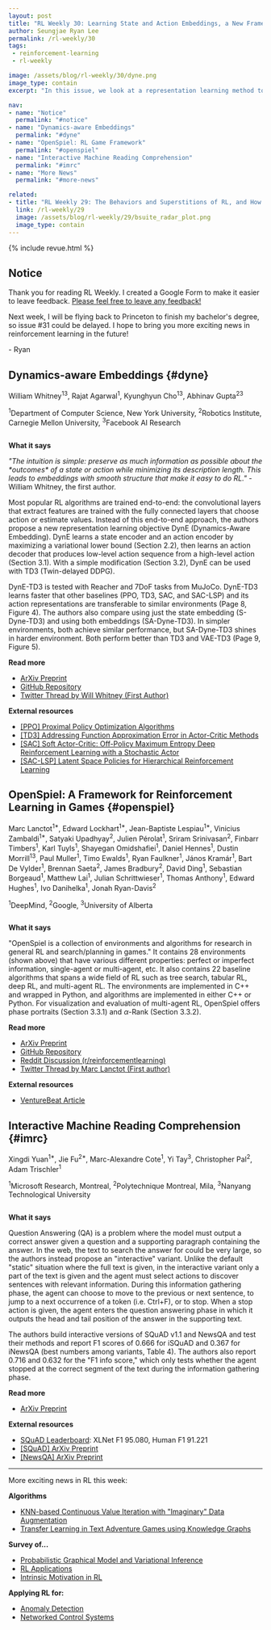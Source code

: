 ```yaml
---
layout: post
title: "RL Weekly 30: Learning State and Action Embeddings, a New Framework for RL in Games, and an Interactive Variant of Question Answering"
author: Seungjae Ryan Lee
permalink: /rl-weekly/30
tags:
 - reinforcement-learning
 - rl-weekly

image: /assets/blog/rl-weekly/30/dyne.png
image_type: contain
excerpt: "In this issue, we look at a representation learning method to train state and action embeddings paired with TD3. We also look at a new framework with 20+ environments and algorithms from multiple fields of RL. Finally, we look at a new take on using RL for Question Answering (QA)."

nav:
- name: "Notice"
  permalink: "#notice"
- name: "Dynamics-aware Embeddings"
  permalink: "#dyne"
- name: "OpenSpiel: RL Game Framework"
  permalink: "#openspiel"
- name: "Interactive Machine Reading Comprehension"
  permalink: "#imrc"
- name: "More News"
  permalink: "#more-news"

related:
- title: "RL Weekly 29: The Behaviors and Superstitions of RL, and How Deep RL Compares with the Best Humans"
  link: /rl-weekly/29
  image: /assets/blog/rl-weekly/29/bsuite_radar_plot.png
  image_type: contain
---
```



{% include revue.html %}


## Notice

Thank you for reading RL Weekly. I created a Google Form to make it easier to leave feedback. [Please feel free to leave any feedback!](https://forms.gle/yZiHUXbtph8msVHn9)

Next week, I will be flying back to Princeton to finish my bachelor's degree, so issue #31 could be delayed. I hope to bring you more exciting news in reinforcement learning in the future!

\- Ryan


## Dynamics-aware Embeddings {#dyne}

<p class="authors" style="font-size: 1em">
William Whitney<sup>13</sup>,
Rajat Agarwal<sup>1</sup>,
Kyunghyun Cho<sup>13</sup>,
Abhinav Gupta<sup>23</sup>
</p>
<p class="authors__institutions" style="font-size: 1em">
    <sup>1</sup>Department of Computer Science, New York University,
    <sup>2</sup>Robotics Institute, Carnegie Mellon University,
    <sup>3</sup>Facebook AI Research
</p>

<div class="w80">
  <img src="{{ absolute_url }}/assets/blog/rl-weekly/30/dyne.png" alt="">
</div>

<div class="w70">
  <img src="{{ absolute_url }}/assets/blog/rl-weekly/30/dyne_variational_lower_bound.png" alt="">
</div>

**What it says**

*"The intuition is simple: preserve as much information as possible about the \*outcomes\* of a state or action while minimizing its description length. This leads to embeddings with smooth structure that make it easy to do RL."*
\- William Whitney, the first author.

Most popular RL algorithms are trained end-to-end: the convolutional layers that extract features are trained with the fully connected layers that choose action or estimate values. Instead of this end-to-end approach, the authors propose a new representation learning objective DynE (Dynamics-Aware Embedding). DynE learns a state encoder and an action encoder by maximizing a variational lower bound (Section 2.2), then learns an action decoder that produces low-level action sequence from a high-level action (Section 3.1). With a simple modification (Section 3.2), DynE can be used with TD3 (Twin-delayed DDPG).

DynE-TD3 is tested with Reacher and 7DoF tasks from MuJoCo. DynE-TD3 learns faster that other baselines (PPO, TD3, SAC, and SAC-LSP) and its action representations are transferable to similar environments (Page 8, Figure 4). The authors also compare using just the state embedding (S-Dyne-TD3) and using both embeddings (SA-Dyne-TD3). In simpler environments, both achieve similar performance, but SA-Dyne-TD3 shines in harder environment. Both perform better than TD3 and VAE-TD3 (Page 9, Figure 5).

**Read more**

- [ArXiv Preprint](https://arxiv.org/abs/1908.09357)
- [GitHub Repository](https://github.com/willwhitney/dynamics-aware-embeddings)
- [Twitter Thread by Will Whitney (First Author)](https://twitter.com/wfwhitney/status/1166475418548998149)

**External resources**

- [[PPO] Proximal Policy Optimization Algorithms](https://arxiv.org/abs/1707.06347)
- [[TD3] Addressing Function Approximation Error in Actor-Critic Methods](https://arxiv.org/abs/1802.09477)
- [[SAC] Soft Actor-Critic: Off-Policy Maximum Entropy Deep Reinforcement Learning with a Stochastic Actor](https://arxiv.org/abs/1801.01290)
- [[SAC-LSP] Latent Space Policies for Hierarchical Reinforcement Learning](https://arxiv.org/abs/1804.02808)






## OpenSpiel: A Framework for Reinforcement Learning in Games {#openspiel}

<p class="authors" style="font-size: 1em">
Marc Lanctot<sup>1*</sup>,
Edward Lockhart<sup>1*</sup>,
Jean-Baptiste Lespiau<sup>1*</sup>,
Vinicius Zambaldi<sup>1*</sup>,
Satyaki Upadhyay<sup>2</sup>,
Julien Pérolat<sup>1</sup>,
Sriram Srinivasan<sup>2</sup>,
Finbarr Timbers<sup>1</sup>,
Karl Tuyls<sup>1</sup>,
Shayegan Omidshafiei<sup>1</sup>,
Daniel Hennes<sup>1</sup>,
Dustin Morrill<sup>13</sup>,
Paul Muller<sup>1</sup>,
Timo Ewalds<sup>1</sup>,
Ryan Faulkner<sup>1</sup>,
János Kramár<sup>1</sup>,
Bart De Vylder<sup>1</sup>,
Brennan Saeta<sup>2</sup>,
James Bradbury<sup>2</sup>,
David Ding<sup>1</sup>,
Sebastian Borgeaud<sup>1</sup>,
Matthew Lai<sup>1</sup>,
Julian Schrittwieser<sup>1</sup>,
Thomas Anthony<sup>1</sup>,
Edward Hughes<sup>1</sup>,
Ivo Danihelka<sup>1</sup>,
Jonah Ryan-Davis<sup>2</sup>
</p>
<p class="authors__institutions" style="font-size: 1em">
    <sup>1</sup>DeepMind,
    <sup>2</sup>Google,
    <sup>3</sup>University of Alberta
</p>

<div class="w100">
  <img src="{{ absolute_url }}/assets/blog/rl-weekly/30/openspiel.png" alt="">
</div>

**What it says**

"OpenSpiel is a collection of environments and algorithms for research in general RL and search/planning in games." It contains 28 environments (shown above) that have various different properties: perfect or imperfect information, single-agent or multi-agent, etc. It also contains 22 baseline algorithms that spans a wide field of RL such as tree search, tabular RL, deep RL, and multi-agent RL. The environments are implemented in C++ and wrapped in Python, and algorithms are implemented in either C++ or Python. For visualization and evaluation of multi-agent RL, OpenSpiel offers phase portraits (Section 3.3.1) and $\alpha$-Rank (Section 3.3.2).

**Read more**

- [ArXiv Preprint](https://arxiv.org/abs/1908.09453)
- [GitHub Repository](https://github.com/deepmind/open_spiel)
- [Reddit Discussion (r/reinforcementlearning)](https://www.reddit.com/r/reinforcementlearning/comments/cw6t45/openspiel_new_deepmind_multigameenvironment_rl/)
- [Twitter Thread by Marc Lanctot (First author)](https://twitter.com/sharky6000/status/1166343247133724673)

**External resources**

- [VentureBeat Article](https://venturebeat.com/2019/08/27/deepmind-details-openspiel-a-collection-of-ai-training-tools-for-video-games/)






## Interactive Machine Reading Comprehension {#imrc}

<p class="authors" style="font-size: 1em">
Xingdi Yuan<sup>1*</sup>,
Jie Fu<sup>2*</sup>,
Marc-Alexandre Cote<sup>1</sup>,
Yi Tay<sup>3</sup>,
Christopher Pal<sup>2</sup>,
Adam Trischler<sup>1</sup>
</p>
<p class="authors__institutions" style="font-size: 1em">
    <sup>1</sup>Microsoft Research, Montreal,
    <sup>2</sup>Polytechnique Montreal, Mila,
    <sup>3</sup>Nanyang Technological University
</p>

<div class="w50">
  <img src="{{ absolute_url }}/assets/blog/rl-weekly/30/imrc_example.png" alt="">
</div>

<div class="w50">
  <img src="{{ absolute_url }}/assets/blog/rl-weekly/30/imrc.png" alt="">
</div>


**What it says**

Question Answering (QA) is a problem where the model must output a correct answer given a question and a supporting paragraph containing the answer. In the web, the text to search the answer for could be very large, so the authors instead propose an "interactive" variant. Unlike the default "static" situation where the full text is given, in the interactive variant only a part of the text is given and the agent must select actions to discover sentences with relevant information. During this information gathering phase, the agent can choose to move to the previous or next sentence, to jump to a next occurrence of a token (i.e. Ctrl+F), or to stop. When a stop action is given, the agent enters the question answering phase in which it outputs the head and tail position of the answer in the supporting text.

The authors build interactive versions of SQuAD v1.1 and NewsQA and test their methods and report F1 scores of 0.666 for iSQuAD and 0.367 for iNewsQA (best numbers among variants, Table 4). The authors also report 0.716 and 0.632 for the "F1 info score," which only tests whether the agent stopped at the correct segment of the text during the information gathering phase.

**Read more**

- [ArXiv Preprint](https://arxiv.org/abs/1908.10449)

**External resources**

- [SQuAD Leaderboard](https://rajpurkar.github.io/SQuAD-explorer/): XLNet F1 95.080, Human F1 91.221
- [[SQuAD] ArXiv Preprint](https://arxiv.org/abs/1606.05250)
- [[NewsQA] ArXiv Preprint](https://arxiv.org/abs/1611.09830)





------

<div id="more-news"></div>

More exciting news in RL this week:

**Algorithms**
- [KNN-based Continuous Value Iteration with "Imaginary" Data Augmentation](https://arxiv.org/abs/1908.10255)
- [Transfer Learning in Text Adventure Games using Knowledge Graphs](https://arxiv.org/abs/1908.06556)

**Survey of...**
- [Probabilistic Graphical Model and Variational Inference](https://arxiv.org/abs/1908.09381)
- [RL Applications](https://arxiv.org/abs/1908.06973)
- [Intrinsic Motivation in RL](https://arxiv.org/abs/1908.06976)

**Applying RL for:**
- [Anomaly Detection](https://arxiv.org/abs/1908.10755)
- [Networked Control Systems](https://arxiv.org/abs/1908.10722)
